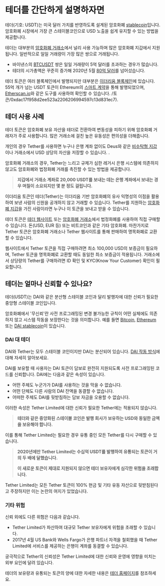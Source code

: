 # 테더를 간단하게 설명하자면

테더(기호: USDT)는 미국 달러 가치를 반영하도록 설계된 암호화폐 [stablecoin](../../defi/ko/5-stablecoins.md)입니다. 암호화폐 시장에서 가장 큰 스테이블코인으로 USD 노출을 쉽게 유지할 수 있는 방법을 제공합니다.

테더는 대부분의 [암호화폐 거래소](../../fundamentals/ko/6-buying-cryptocurrency-basics.md)에서 널리 사용 가능하며 많은 암호화폐 지갑에서 지원됩니다. 일반적으로 일일 거래량이 가장 많은 쌍으로 거래됩니다.

- 바이낸스의 [BTCUSDT](https://www.binance.com/ko/trade/BTC_USDT) 쌍은 일일 거래량이 5억 달러를 초과하는 경우가 많습니다.
- 테더의 시가총액은 꾸준히 증가해 2020년 5월 [80억 달러](https://coinmarketcap.com/currency/tether/)를 넘어섰습니다.

테더 토큰은 여러 블록체인에서 발행되지만 대부분은 [이더리움 블록체인](ethereum.md)에 있습니다. 55억 개가 넘는 USDT 토큰이 Ethereum의 [스마트 계약](https://etherscan.io/token/0xdac17f958d2ee523a2206206994597c13d831ec7)을 통해 발행되었으며, [Etherscan.io](https://etherscan.io)와 같은 도구를 사용하여 확인할 수 있습니다. /토큰/0xdac17f958d2ee523a2206206994597c13d831ec7).

## 테더 사용 사례

테더 토큰은 암호화폐 보유 자산을 테더로 전환하여 변동성을 피하기 위해 암호화폐 거래자가 주로 사용합니다. 많은 거래소에 걸친 높은 유동성은 편의성을 더해줍니다.

개인의 경우 Tether를 사용하면 누구나 은행 계좌 없이도 Deus와 같은 [비수탁형 지갑](../../fundamentals/ko/2-wallets-basics.md)이나 거래소에서 USD 상당의 자산을 저장할 수 있습니다. .

암호화폐 거래소의 경우, Tether는 느리고 규제가 심한 레거시 은행 시스템에 의존하지 않고도 암호화폐와 법정화폐 거래를 촉진할 수 있는 방법을 제공합니다.

> **지갑에서 거래소 계좌로 20,000 USDT를 보내는 데는 은행 계좌에서 보내는 경우 며칠이 소요되지만 몇 분 정도 걸립니다.**

이더리움 토큰인 테더(Tether)는 이더리움 기반 암호화폐의 유사 익명성의 이점을 활용하여 보낸 사람의 신원을 공개하지 않고 거래할 수 있습니다. Tether를 지원하는 [암호화폐 지갑](https://deuswallet.com)을 가진 사람이라면 누구나 이 토큰을 보내고 받을 수 있습니다.

테더 토큰은 [테더 웹사이트](https://tether.to) 또는 [암호화폐 거래소](../../fundamentals/ko/6-buying-cryptocurrency-basics.md)에서 법정화폐를 사용하여 직접 구매할 수 있습니다. 돈(USD, EUR 등) 또는 비트코인과 같은 기타 암호화폐. 마찬가지로 Tether 토큰은 암호화폐 거래소나 Tether 웹사이트를 통해 판매하여 명목화폐로 교환할 수 있습니다.

웹사이트에서 Tether 토큰을 직접 구매하려면 최소 100,000 USD의 보증금이 필요하며, Tether 토큰을 명목화폐로 교환할 때도 동일한 최소 보증금이 적용됩니다. 거래소에서 상당량의 Tether를 구매하려면 ID 확인 및 KYC(Know Your Customer) 확인이 필요합니다.

## 테더는 얼마나 신뢰할 수 있나요?

테더(USDT)는 DAI와 같은 분산형 스테이블 코인과 달리 발행자에 대한 신뢰가 필요한 중앙형 스테이블 코인입니다.

암호화폐에서 '무신뢰'란 사전 프로그래밍된 변경 불가능한 규칙이 어떤 실체에도 의존하지 않고 시스템 작동을 보장한다는 것을 의미합니다. 예를 들면 [Bitcoin](bitcoin.md), [Ethereum](ethereum.md) 또는 [DAI stablecoin](makerdao.md)이 있습니다.

### DAI 대 테더

DAI와 Tether는 모두 스테이블 코인이지만 DAI는 분산되어 있습니다. [DAI 작동 방식](makerdao.md)에 대해 자세히 알아보세요.

DAI를 보유할 때 사용자는 DAI 토큰이 담보로 완전히 지원되도록 사전 프로그래밍된 코드를 신뢰합니다. DAI에는 다음과 같은 속성이 있습니다.
- 어떤 주체도 누군가가 DAI를 사용하는 것을 막을 수 없습니다.
- 어떤 단체도 다른 사람의 DAI 잔액을 동결할 수 없습니다.
- 어떠한 주체도 DAI를 뒷받침하는 담보 자금을 오용할 수 없습니다.

이러한 속성은 Tether Limited에 대한 신뢰가 필요한 Tether에는 적용되지 않습니다.

> **테더와 같은 중앙화된 스테이블 코인은 발행 회사가 보유하는 USD와 동일한 금액을 보유해야 합니다.**

이를 통해 Tether Limited는 필요한 경우 유통 중인 모든 Tether를 다시 구매할 수 있습니다.

> **2020년에만 Tether Limited는 수십억 USDT를 발행하여 유통되는 토큰이 거의 두 배에 달했습니다.**
>
> **이 새로운 토큰이 제대로 지원되지 않으면 테더 보유자에게 심각한 위험을 초래합니다.**

Tether Limited는 모든 Tether 토큰이 100% 현금 및 기타 유동 자산으로 뒷받침된다고 주장하지만 이는 논란의 여지가 있었습니다.

### 기타 위험

신뢰 외에도 다른 위험은 다음과 같습니다.
- Tether Limited가 파산하여 대규모 Tether 보유자에게 위험을 초래할 수 있습니다.
- 2017년 4월 US Bank와 Wells Fargo가 은행 파트너 자격을 철회했을 때 Tether Limited에 서비스를 제공하는 은행이 계좌를 동결할 수 있습니다.

궁극적으로 Tether의 신뢰성은 Tether Limited에 대한 신뢰와 운영에 영향을 미치는 외부 요인에 달려 있습니다.

테더의 보유량과 유통되는 토큰의 양에 대한 자세한 내용은 [테더 홈페이지](https://tether.to)를 참조하세요.